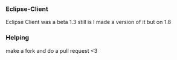 ### Eclipse-Client
Eclipse Client was a beta 1.3 still is
I made a version of it but on 1.8
### Helping
make a fork and do a pull request <3
